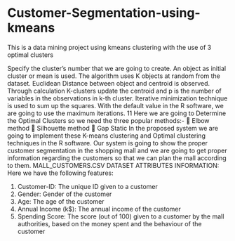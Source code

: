 # Customer-Segmentation-using-kmeans

This is a data mining project using kmeans clustering with the use of 3 optimal clusters

Specify the cluster’s number that we are going to create.
An object as initial cluster or mean is used.
The algorithm uses K objects at random from the dataset.
Euclidean Distance between object and centroid is observed.
Through calculation K-clusters update the centroid and p is the number of
variables in the observations in k-th cluster.
Iterative minimization technique is used to sum up the squares.
With the default value in the R software, we are going to use the maximum
iterations. 
11
Here we are going to Determine the Optimal Clusters so we need the three popular
methods:-
 Elbow method
 Silhouette method
 Gap Static
In the proposed system we are going to implement these K-means clustering and
Optimal clustering techniques in the R software. Our system is going to show the
proper customer segmentation in the shopping mall and we are going to get proper
information regarding the customers so that we can plan the mall according to
them.
MALL_CUSTOMERS.CSV DATASET ATTRIBUTES INFORMATION:
Here we have the following features:
1. Customer-ID: The unique ID given to a customer
2. Gender: Gender of the customer
3. Age: The age of the customer
4. Annual Income (k$): The annual income of the customer
5. Spending Score: The score (out of 100) given to a customer by the mall
authorities, based on the money spent and the behaviour of the customer
